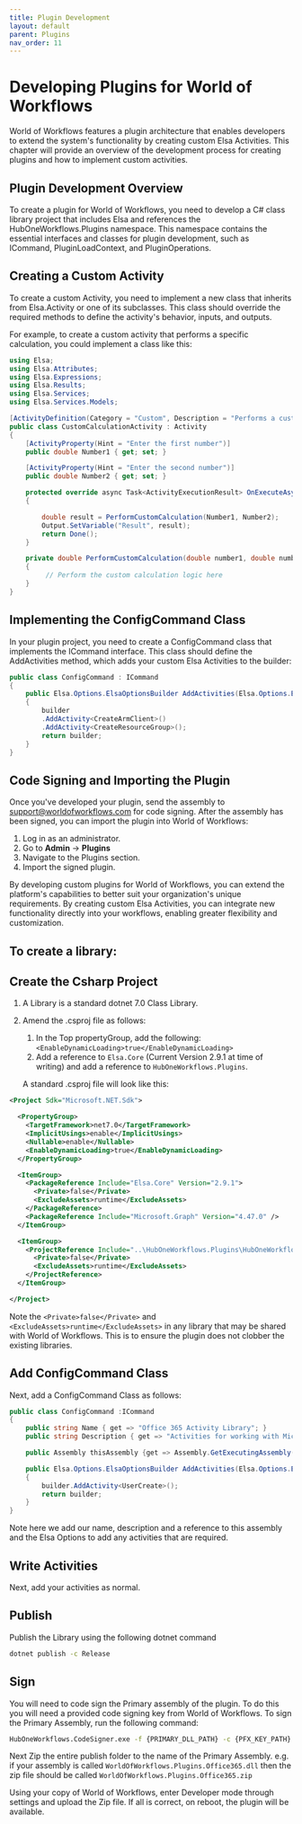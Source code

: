```yaml
---
title: Plugin Development
layout: default
parent: Plugins
nav_order: 11
---
```



# Developing Plugins for World of Workflows

World of Workflows features a plugin architecture that enables developers to extend the system's functionality by creating custom Elsa Activities. This chapter will provide an overview of the development process for creating plugins and how to implement custom activities.

## Plugin Development Overview

To create a plugin for World of Workflows, you need to develop a C# class library project that includes Elsa and references the HubOneWorkflows.Plugins namespace. This namespace contains the essential interfaces and classes for plugin development, such as ICommand, PluginLoadContext, and PluginOperations.

## Creating a Custom Activity

To create a custom Activity, you need to implement a new class that inherits from Elsa.Activity or one of its subclasses. This class should override the required methods to define the activity's behavior, inputs, and outputs.

For example, to create a custom activity that performs a specific calculation, you could implement a class like this:

```cs
using Elsa;
using Elsa.Attributes;
using Elsa.Expressions;
using Elsa.Results;
using Elsa.Services;
using Elsa.Services.Models;

[ActivityDefinition(Category = "Custom", Description = "Performs a custom calculation")]
public class CustomCalculationActivity : Activity
{
    [ActivityProperty(Hint = "Enter the first number")]
    public double Number1 { get; set; }

    [ActivityProperty(Hint = "Enter the second number")]
    public double Number2 { get; set; }

    protected override async Task<ActivityExecutionResult> OnExecuteAsync(WorkflowExecutionContext context, CancellationToken cancellationToken)
    {

        double result = PerformCustomCalculation(Number1, Number2);
        Output.SetVariable("Result", result);
        return Done();
    }

    private double PerformCustomCalculation(double number1, double number2)
    {
         // Perform the custom calculation logic here
    }
}
```

## Implementing the ConfigCommand Class

In your plugin project, you need to create a ConfigCommand class that implements the ICommand interface. This class should define the AddActivities method, which adds your custom Elsa Activities to the builder:

```cs
public class ConfigCommand : ICommand
{
    public Elsa.Options.ElsaOptionsBuilder AddActivities(Elsa.Options.ElsaOptionsBuilder builder)
    {
        builder
        .AddActivity<CreateArmClient>()
        .AddActivity<CreateResourceGroup>();
        return builder;
    }
}
```

## Code Signing and Importing the Plugin

Once you've developed your plugin, send the assembly to support@worldofworkflows.com for code signing. After the assembly has been signed, you can import the plugin into World of Workflows:

1.  Log in as an administrator.
2.  Go to **Admin** -> **Plugins**
3.  Navigate to the Plugins section.
4.  Import the signed plugin.

By developing custom plugins for World of Workflows, you can extend the platform's capabilities to better suit your organization's unique requirements. By creating custom Elsa Activities, you can integrate new functionality directly into your workflows, enabling greater flexibility and customization.



## To create a library:

## Create the Csharp Project
1. A Library is a standard dotnet 7.0 Class Library.
2. Amend the .csproj file as follows:
   1. In the Top propertyGroup, add the following:
   ```<EnableDynamicLoading>true</EnableDynamicLoading>```
   2. Add a reference to ```Elsa.Core``` (Current Version 2.9.1 at time of writing) and add a reference to ```HubOneWorkflows.Plugins```.

   A standard .csproj file will look like this:

```xml
<Project Sdk="Microsoft.NET.Sdk">

  <PropertyGroup>
    <TargetFramework>net7.0</TargetFramework>
    <ImplicitUsings>enable</ImplicitUsings>
    <Nullable>enable</Nullable>
    <EnableDynamicLoading>true</EnableDynamicLoading>
  </PropertyGroup>

  <ItemGroup>
    <PackageReference Include="Elsa.Core" Version="2.9.1">
      <Private>false</Private>
      <ExcludeAssets>runtime</ExcludeAssets>
    </PackageReference>
    <PackageReference Include="Microsoft.Graph" Version="4.47.0" />
  </ItemGroup>

  <ItemGroup>
    <ProjectReference Include="..\HubOneWorkflows.Plugins\HubOneWorkflows.Plugins.csproj">
      <Private>false</Private>
      <ExcludeAssets>runtime</ExcludeAssets>
    </ProjectReference>
  </ItemGroup>

</Project>
```

Note the ```<Private>false</Private>``` and ```<ExcludeAssets>runtime</ExcludeAssets>``` in any library that may be shared with World of Workflows. This is to ensure the plugin does not clobber the existing libraries.

## Add ConfigCommand Class
Next, add a ConfigCommand Class as follows:

```csharp
public class ConfigCommand :ICommand
{
	public string Name { get => "Office 365 Activity Library"; }
	public string Description { get => "Activities for working with Microsoft Office 365"; }

	public Assembly thisAssembly {get => Assembly.GetExecutingAssembly(); }

	public Elsa.Options.ElsaOptionsBuilder AddActivities(Elsa.Options.ElsaOptionsBuilder builder)
	{
		builder.AddActivity<UserCreate>();
		return builder;
	}
}
```

Note here we add our name, description and a reference to this assembly and the Elsa Options to add any activities that are required.

## Write Activities
Next, add your activities as normal.

## Publish
Publish the Library using the following dotnet command

```cmd
dotnet publish -c Release
```

## Sign
You will need to code sign the Primary assembly of the plugin. To do this you will need a provided code signing key from World of Workflows. To sign the Primary Assembly, run the following command:

```cmd
HubOneWorkflows.CodeSigner.exe -f {PRIMARY_DLL_PATH} -c {PFX_KEY_PATH} -p {PASSWORD}
```

Next Zip the entire publish folder to the name of the Primary Assembly. e.g. if your assembly is called ```WorldOfWorkflows.Plugins.Office365.dll``` then the zip file should be called ```WorldOfWorkflows.Plugins.Office365.zip```

Using your copy of World of Workflows, enter Developer mode through settings and upload the Zip file. If all is correct, on reboot, the plugin will be available.
